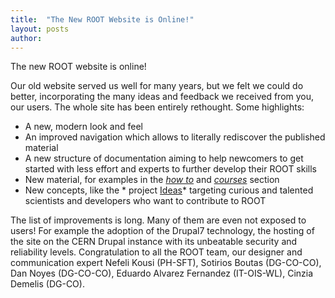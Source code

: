```yaml
---
title:  "The New ROOT Website is Online!"
layout: posts
author:
---
```


The new ROOT website is online!

Our old website served us well for many years, but we felt we could do better, incorporating the many ideas and feedback we received from you, our users.
The whole site has been entirely rethought. Some highlights:

+ A new, modern look and feel
+ An improved navigation which allows to literally rediscover the published material
+ A new structure of documentation aiming to help newcomers to get started with less effort and experts to further develop their ROOT skills
+ New material, for examples in the *[how to](/howtos)* and *[courses](/courses)* section
+ New concepts, like the * project [Ideas](/collaborate-with-us)* targeting curious and talented scientists and developers who want to contribute to ROOT

The list of improvements is long. Many of them are even not exposed to users! For example the adoption of the Drupal7 technology, the hosting of the site on the CERN Drupal instance with its unbeatable security and reliability levels.
Congratulation to all the ROOT team, our designer and communication expert Nefeli Kousi (PH-SFT), Sotirios Boutas (DG-CO-CO), Dan Noyes (DG-CO-CO), Eduardo Alvarez Fernandez (IT-OIS-WL), Cinzia Demelis (DG-CO).